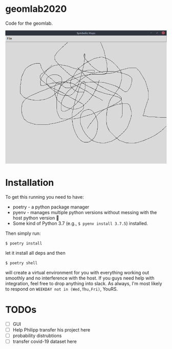 # geomlab2020

Code for the geomlab.

![](assets/screeny.png)

# Installation

  To get this running you need to have:
  - poetry - a python package manager
  - pyenv - manages multiple python versions without messing with the host python version 💚
  - Some kind of Python 3.7 (e.g., `$ pyenv install 3.7.5`)
  installed.

  Then simply run:

  ```
  $ poetry install
  ```

  let it install all deps and then

  ```
  $ poetry shell
  ```

  will create a virtual environment for you with everything working out
  smoothly and no interference with the host. If you guys need help with
  integration, feel free to drop anything into slack. As always, I'm most
  likely to respond on `WEEKDAY not in (Wed,Thu,Fri)`, YouRS.

# TODOs

  - [ ] GUI
  - [ ] Help Philipp transfer his project here
  - [ ] probability distrubtions
  - [ ] transfer covid-19 dataset here
